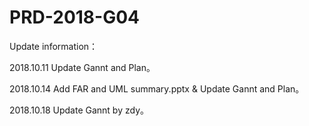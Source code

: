 # PRD-2018-G04



Update information：

2018.10.11 Update Gannt and Plan。

2018.10.14 Add  FAR and UML summary.pptx & Update Gannt and Plan。

2018.10.18 Update Gannt by zdy。